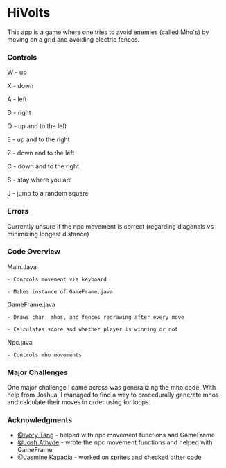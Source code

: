 # HiVolts

This app is a game where one tries to avoid enemies (called Mho's) by moving on a grid and avoiding electric fences.

### Controls

W - up

X - down

A - left

D - right

Q - up and to the left

E - up and to the right

Z - down and to the left

C - down and to the right

S - stay where you are

J - jump to a random square

### Errors

Currently unsure if the npc movement is correct (regarding diagonals vs minimizing longest distance)

### Code Overview

Main.Java

	- Controls movement via keyboard

	- Makes instance of GameFrame.java

GameFrame.java

	- Draws char, mhos, and fences redrawing after every move

	- Calculates score and whether player is winning or not

Npc.java

	- Controls mho movements

### Major Challenges

One major challenge I came across was generalizing the mho code. With help from Joshua, I managed to find a way to procedurally generate mhos and calculate their moves in order using for loops.

### Acknowledgments

* [@Ivory Tang](mailto:ivoryttang@gmail.com) - helped with npc movement functions and GameFrame
* [@Josh Athyde](https://github.com/jathayde314) - wrote the npc movement functions and helped with GameFrame
* [@Jasmine Kapadia](https://github.com/jk26966) - worked on sprites and checked other code
